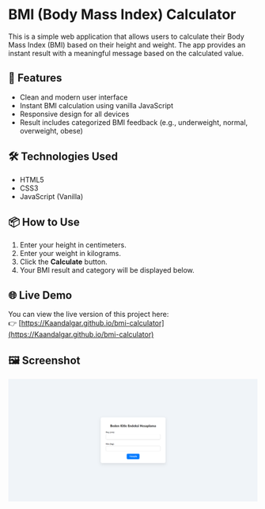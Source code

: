 # BMI (Body Mass Index) Calculator

This is a simple web application that allows users to calculate their Body Mass Index (BMI) based on their height and weight. The app provides an instant result with a meaningful message based on the calculated value.

## 🚀 Features

- Clean and modern user interface
- Instant BMI calculation using vanilla JavaScript
- Responsive design for all devices
- Result includes categorized BMI feedback (e.g., underweight, normal, overweight, obese)

## 🛠️ Technologies Used

- HTML5
- CSS3
- JavaScript (Vanilla)

## 📦 How to Use

1. Enter your height in centimeters.
2. Enter your weight in kilograms.
3. Click the **Calculate** button.
4. Your BMI result and category will be displayed below.

## 🌐 Live Demo

You can view the live version of this project here:  
👉 [https://Kaandalgar.github.io/bmi-calculator](https://Kaandalgar.github.io/bmi-calculator)

## 🖼️ Screenshot

![App Screenshot](screenshot.png)
